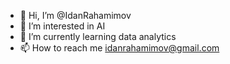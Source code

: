 - 👋 Hi, I’m @IdanRahamimov
- 👀 I’m interested in AI
- 🌱 I’m currently learning data analytics
- 📫 How to reach me idanrahamimov@gmail.com

<!---
IdanRahamimov/IdanRahamimov is a ✨ special ✨ repository because its `README.md` (this file) appears on your GitHub profile.
You can click the Preview link to take a look at your changes.
--->
